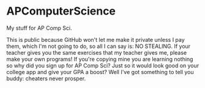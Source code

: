 # APComputerScience
My stuff for AP Comp Sci.  

This is public because GitHub won't let me make it private unless I pay them, which I'm not going to do, so all I can say is: NO STEALING.  If your teacher gives you the same exercises that my teacher gives me, please make your own programs!  If you're copying mine you are learning nothing so why did you sign up for AP Comp Sci?  Just so it would look good on your college app and give your GPA a boost?  Well I've got something to tell you buddy: cheaters never prosper.
